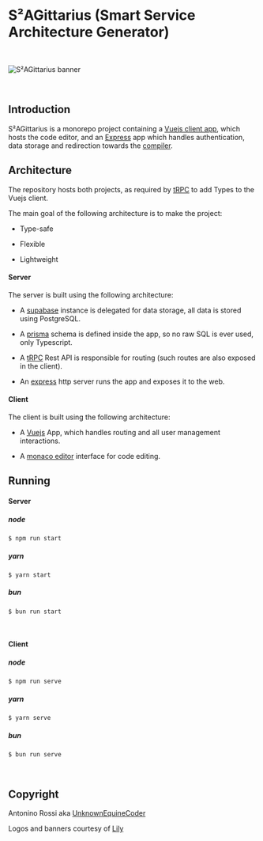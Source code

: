 # S²AGittarius (Smart Service Architecture Generator)
<br>
  

![S²AGittarius banner](media/LOGO_SAG_Bluv3.svg)

  <br>

## Introduction

  

S²AGittarius is a monorepo project containing a [Vuejs client app](src/client/src/App.vue), which hosts the code editor, and an [Express](src/server/src/api.ts) app which handles authentication, data storage and redirection towards the [compiler](https://github.com/UnknownEquineCoder/SSDL-Language).



## Architecture



The repository hosts both projects, as required by [tRPC](https://trpc.io) to add Types to the Vuejs client.

The main goal of the following architecture is to make the project:

  

- Type-safe

- Flexible

- Lightweight

  

#### Server

  

The server is built using the following architecture:

  

- A [supabase](https://supabase.com) instance is delegated for data storage, all data is stored using PostgreSQL.

- A [prisma](https://www.prisma.io) schema is defined inside the app, so no raw SQL is ever used, only Typescript.

- A [tRPC](https://trpc.io) Rest API is responsible for routing (such routes are also exposed in the client).

- An [express](https://expressjs.com) http server runs the app and exposes it to the web.

  

#### Client

  

The client is built using the following architecture:

  

- A [Vuejs](https://vuejs.org) App, which handles routing and all user management interactions.

- A [monaco editor](https://microsoft.github.io/monaco-editor/) interface for code editing.

  

## Running

  

#### Server

  

##### node

  

```shell
$ npm run start
```

  

##### yarn

  

```shell
$ yarn start
```

  

##### bun

  

```shell
$ bun run start
```

  

&nbsp;

  

#### Client

  

##### node

  

```shell
$ npm run serve
```

  

##### yarn

  

```shell
$ yarn serve
```

  

##### bun

  

```shell
$ bun run serve
```

  

&nbsp;

  

## Copyright

  

Antonino Rossi aka [UnknownEquineCoder](https://github.com/UnknownEquineCoder)  

Logos and banners courtesy of [Lily](https://lilyoko.myportfolio.com)